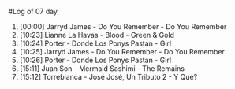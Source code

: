 #Log of 07 day

1. [00:00] Jarryd James - Do You Remember - Do You Remember
1. [10:23] Lianne La Havas - Blood - Green & Gold
1. [10:24] Porter - Donde Los Ponys Pastan - Girl
1. [10:25] Jarryd James - Do You Remember - Do You Remember
1. [10:26] Porter - Donde Los Ponys Pastan - Girl
1. [15:11] Juan Son - Mermaid Sashimi - The Remains
1. [15:12] Torreblanca - José José, Un Tributo 2 - Y Qué?
